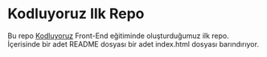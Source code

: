 # Kodluyoruz Ilk Repo
Bu repo <a href="https://www.kodluyoruz.org/" target="_blank">Kodluyoruz</a> Front-End eğitiminde oluşturduğumuz ilk repo. İçerisinde bir adet README dosyası bir adet index.html dosyası barındırıyor.
